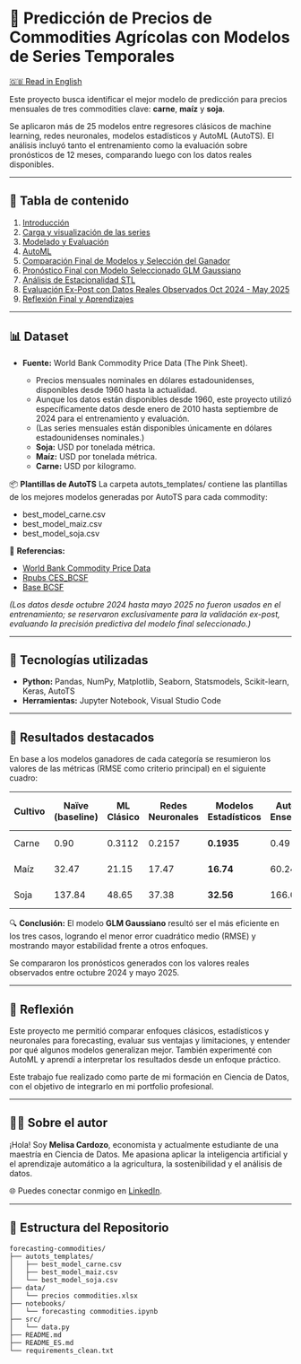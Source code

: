 # 🌾 Predicción de Precios de Commodities Agrícolas con Modelos de Series Temporales

[🇬🇧 Read in English](README.md)

Este proyecto busca identificar el mejor modelo de predicción para precios mensuales de tres commodities clave: **carne**, **maíz** y **soja**.

Se aplicaron más de 25 modelos entre regresores clásicos de machine learning, redes neuronales, modelos estadísticos y AutoML (AutoTS). El análisis incluyó tanto el entrenamiento como la evaluación sobre pronósticos de 12 meses, comparando luego con los datos reales disponibles.

---

## 📌 Tabla de contenido

1. [Introducción](#introducción)
2. [Carga y visualización de las series](#carga-y-visualización-de-las-series)
3. [Modelado y Evaluación](#modelado-y-evaluación)
4. [AutoML](#automl)
5. [Comparación Final de Modelos y Selección del Ganador](#comparación-final-de-modelos-y-selección-del-ganador)
6. [Pronóstico Final con Modelo Seleccionado GLM Gaussiano](#pronóstico-final-con-modelo-seleccionado-glm-gaussiano)
7. [Análisis de Estacionalidad STL](#análisis-de-estacionalidad-stl)
8. [Evaluación Ex-Post con Datos Reales Observados Oct 2024 - May 2025](#evaluación-ex-post-con-datos-reales-observados-oct-2024---may-2025)
9. [Reflexión Final y Aprendizajes](#reflexión-final-y-aprendizajes)

---

## 📊 Dataset

* **Fuente:** World Bank Commodity Price Data (The Pink Sheet).

  * Precios mensuales nominales en dólares estadounidenses, disponibles desde 1960 hasta la actualidad.
  * Aunque los datos están disponibles desde 1960, este proyecto utilizó específicamente datos desde enero de 2010 hasta septiembre de 2024 para el entrenamiento y evaluación.
  * (Las series mensuales están disponibles únicamente en dólares estadounidenses nominales.)
  * **Soja:** USD por tonelada métrica.
  * **Maíz:** USD por tonelada métrica.
  * **Carne:** USD por kilogramo.

📦 **Plantillas de AutoTS**
La carpeta autots_templates/ contiene las plantillas de los mejores modelos generadas por AutoTS para cada commodity:

* best_model_carne.csv
* best_model_maiz.csv
* best_model_soja.csv

📌 **Referencias:**

* [World Bank Commodity Price Data](https://thedocs.worldbank.org/en/doc/5d903e848db1d1b83e0ec8f744e55570-0350012021/related/CMO-Pink-Sheet-October-2024.pdf)
* [Rpubs CES\_BCSF](https://rpubs.com/CES_BCSF/1157675)
* [Base BCSF](https://www.bcsf.com.ar/ces/base-datos/preview/6/precios-internacionales-de-los-commodities)

*(Los datos desde octubre 2024 hasta mayo 2025 no fueron usados en el entrenamiento; se reservaron exclusivamente para la validación ex-post, evaluando la precisión predictiva del modelo final seleccionado.)*

---

## 🧠 Tecnologías utilizadas

* **Python:** Pandas, NumPy, Matplotlib, Seaborn, Statsmodels, Scikit-learn, Keras, AutoTS
* **Herramientas:** Jupyter Notebook, Visual Studio Code

---

## 🏁 Resultados destacados

En base a los modelos ganadores de cada categoría se resumieron los valores de las métricas (RMSE como criterio principal) en el siguiente cuadro:

| Cultivo | Naïve (baseline) | ML Clásico | Redes Neuronales | Modelos Estadísticos | AutoTS Ensemble | 🥇 Ganador Final |
| ------- | ---------------- | ---------- | ---------------- | -------------------- | --------------- | ---------------- |
| Carne   | 0.90             | 0.3112     | 0.2157           | **0.1935**           | 0.49            | ✅ GLM Gaussiano  |
| Maíz    | 32.47            | 21.15      | 17.47            | **16.74**            | 60.24           | ✅ GLM Gaussiano  |
| Soja    | 137.84           | 48.65      | 37.38            | **32.56**            | 166.02          | ✅ GLM Gaussiano  |

🔍 **Conclusión:** El modelo **GLM Gaussiano** resultó ser el más eficiente en los tres casos, logrando el menor error cuadrático medio (RMSE) y mostrando mayor estabilidad frente a otros enfoques.

Se compararon los pronósticos generados con los valores reales observados entre octubre 2024 y mayo 2025.

---

## 🧭 Reflexión

Este proyecto me permitió comparar enfoques clásicos, estadísticos y neuronales para forecasting, evaluar sus ventajas y limitaciones, y entender por qué algunos modelos generalizan mejor. También experimenté con AutoML y aprendí a interpretar los resultados desde un enfoque práctico.

Este trabajo fue realizado como parte de mi formación en Ciencia de Datos, con el objetivo de integrarlo en mi portfolio profesional.

---

## 🙋‍♀️ Sobre el autor

¡Hola! Soy **Melisa Cardozo**, economista y actualmente estudiante de una maestría en Ciencia de Datos. Me apasiona aplicar la inteligencia artificial y el aprendizaje automático a la agricultura, la sostenibilidad y el análisis de datos.

🌐 Puedes conectar conmigo en [LinkedIn](https://linkedin.com/in/tu-linkedin).

---

## 📌 Estructura del Repositorio

```
forecasting-commodities/
├── autots_templates/
│   ├── best_model_carne.csv
│   ├── best_model_maiz.csv
│   └── best_model_soja.csv
├── data/
│   └── precios commodities.xlsx
├── notebooks/
│   └── forecasting commodities.ipynb
├── src/
│   └── data.py
├── README.md
├── README_ES.md
└── requirements_clean.txt    
```


